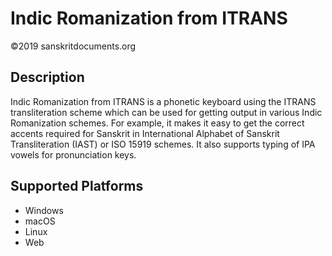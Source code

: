 Indic Romanization from ITRANS
=================

©2019 sanskritdocuments.org

Description
-------------

Indic Romanization from ITRANS is a phonetic keyboard using the ITRANS transliteration scheme 
which can be used for getting output in various Indic Romanization schemes. For example, 
it makes it easy to get the correct accents required for Sanskrit in International Alphabet of Sanskrit Transliteration (IAST)
or ISO 15919 schemes. It also supports typing of IPA vowels for pronunciation keys.


Supported Platforms
------------------------
* Windows
* macOS
* Linux
* Web